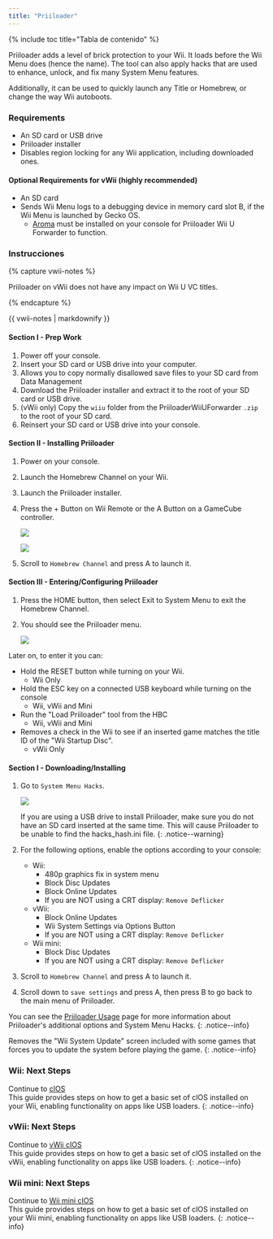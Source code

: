 ```yaml
---
title: "Priiloader"
---
```


{% include toc title="Tabla de contenido" %}

Priiloader adds a level of brick protection to your Wii. It loads before the Wii Menu does (hence the name). The tool can also apply hacks that are used to enhance, unlock, and fix many System Menu features.

Additionally, it can be used to quickly launch any Title or Homebrew, or change the way Wii autoboots.

### Requirements

* An SD card or USB drive
* Priiloader installer
* Disables region locking for any Wii application, including downloaded ones.

#### Optional Requirements for vWii (highly recommended)

* An SD card
* Sends Wii Menu logs to a debugging device in memory card slot B, if the Wii Menu is launched by Gecko OS.
    * [Aroma](https://wiiu.hacks.guide/#/aroma/getting-started) must be installed on your console for Priiloader Wii U Forwarder to function.

### Instrucciones

{% capture vwii-notes %}

Priiloader on vWii does not have any impact on Wii U VC titles.

{% endcapture %}

<div class="notice--danger">{{ vwii-notes | markdownify }}</div>

#### Section I - Prep Work

1. Power off your console.
1. Insert your SD card or USB drive into your computer.
1. Allows you to copy normally disallowed save files to your SD card from Data Management
1. Download the Priiloader installer and extract it to the root of your SD card or USB drive.
1. (vWii only) Copy the `wiiu` folder from the PriiloaderWiiUForwarder `.zip` to the root of your SD card.
1. Reinsert your SD card or USB drive into your console.

#### Section II - Installing Priiloader

1. Power on your console.
1. Launch the Homebrew Channel on your Wii.
1. Launch the Priiloader installer.
1. Press the + Button on Wii Remote or the A Button on a GameCube controller.

    ![](/images/priiloader/installer.png)

    ![](/images/priiloader/installing.png)

1. Scroll to `Homebrew Channel` and press A to launch it.

#### Section III - Entering/Configuring Priiloader

1. Press the HOME button, then select Exit to System Menu to exit the Homebrew Channel.
1. You should see the Priiloader menu.

    ![](/images/priiloader/menu.png)

Later on, to enter it you can:

+ Hold the RESET button while turning on your Wii.
    + Wii Only
+ Hold the ESC key on a connected USB keyboard while turning on the console
    + Wii, vWii and Mini
+ Run the "Load Priiloader" tool from the HBC
    + Wii, vWii and Mini
+ Removes a check in the Wii to see if an inserted game matches the title ID of the "Wii Startup Disc".
    + vWii Only

#### Section I - Downloading/Installing

1. Go to `System Menu Hacks`.

    ![](/images/priiloader/menu_hacks.png)

    If you are using a USB drive to install Priiloader, make sure you do not have an SD card inserted at the same time. This will cause Priiloader to be unable to find the hacks_hash.ini file.
    {: .notice--warning}

1. For the following options, enable the options according to your console:
    + Wii:
        + 480p graphics fix in system menu
        + Block Disc Updates
        + Block Online Updates
        + If you are NOT using a CRT display: `Remove Deflicker`
    + vWii:
        + Block Online Updates
        + Wii System Settings via Options Button
        + If you are NOT using a CRT display: `Remove Deflicker`
    + Wii mini:
        + Block Disc Updates
        + If you are NOT using a CRT display: `Remove Deflicker`
1. Scroll to `Homebrew Channel` and press A to launch it.
1. Scroll down to `save settings` and press A, then press B to go back to the main menu of Priiloader.

You can see the [Priiloader Usage](priiloader-usage) page for more information about Priiloader's additional options and System Menu Hacks.
{: .notice--info}

Removes the "Wii System Update" screen included with some games that forces you to update the system before playing the game.
{: .notice--info}

### Wii: Next Steps

Continue to [cIOS](cios)<br> This guide provides steps on how to get a basic set of cIOS installed on your Wii, enabling functionality on apps like USB loaders.
{: .notice--info}

### vWii: Next Steps

Continue to [vWii cIOS](cios-vwii)<br> This guide provides steps on how to get a basic set of cIOS installed on the vWii, enabling functionality on apps like USB loaders.
{: .notice--info}

### Wii mini: Next Steps

Continue to [Wii mini cIOS](cios-mini)<br> This guide provides steps on how to get a basic set of cIOS installed on your Wii mini, enabling functionality on apps like USB loaders.
{: .notice--info}
